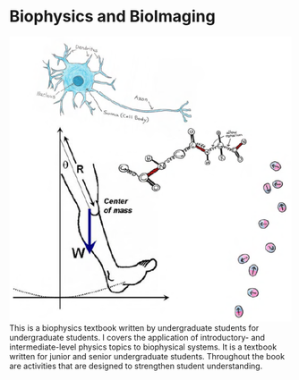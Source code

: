 # Biophysics and BioImaging
<img src="./images/cover.PNG">
This is a biophysics textbook written by undergraduate students for undergraduate students. I covers the application of introductory- and intermediate-level physics topics to biophysical systems. It is a textbook written for junior and senior undergraduate students. Throughout the book are activities that are designed to strengthen student understanding.


